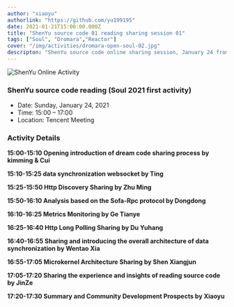 ```yaml
---
author: "xiaoyu"
authorlink: "https://github.com/yu199195"
date: 2021-01-21T15:00:00.000Z
title: "ShenYu source code 01 reading sharing session 01"	
tags: ["Soul", "Dromara","Reactor"]
cover: "/img/activities/dromara-open-soul-02.jpg"
descripton: "ShenYu source code online sharing session, January 24 from 15:00 to 17:00."
---
```


![ShenYu Online Activity](/img/soul/activite/soul-xmind.png)

### ShenYu source code reading (Soul 2021 first activity)

- Date: Sunday, January 24, 2021
- Time: 15:00 – 17:00
- Location: Tencent Meeting

### Activity Details

**15:00-15:10 Opening introduction of dream code sharing process by kimming & Cui**

**15:10-15:25 data synchronization websocket by Ting**

**15:25-15:50 Http Discovery Sharing by Zhu Ming**

**15:50-16:10 Analysis based on the Sofa-Rpc protocol by Dongdong**

**16:10-16:25 Metrics Monitoring by Ge Tianye**

**16:25-16:40 Http Long Polling Sharing by Du Yuhang**

**16:40-16:55 Sharing and introducing the overall architecture of data synchronization by Wentao Xia**

**16:55-17:05 Microkernel Architecture Sharing by Shen Xiangjun**

**17:05-17:20 Sharing the experience and insights of reading source code by JinZe**

**17:20-17:30 Summary and Community Development Prospects by Xiaoyu**
